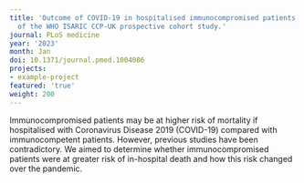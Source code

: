 ```yaml
---
title: 'Outcome of COVID-19 in hospitalised immunocompromised patients: An analysis
  of the WHO ISARIC CCP-UK prospective cohort study.'
journal: PLoS medicine
year: '2023'
month: Jan
doi: 10.1371/journal.pmed.1004086
projects:
- example-project
featured: 'true'
weight: 200
---
```


Immunocompromised patients may be at higher risk of mortality if hospitalised with Coronavirus Disease 2019 (COVID-19) compared with immunocompetent patients. However, previous studies have been contradictory. We aimed to determine whether immunocompromised patients were at greater risk of in-hospital death and how this risk changed over the pandemic.